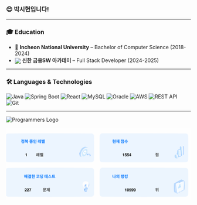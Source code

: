 ### 😊 박시현입니다!

---

### 🎓 Education  
-  🏫 **Incheon National University** – Bachelor of Computer Science (2018-2024)  
- <img src="https://github.com/user-attachments/assets/d58f076c-092b-413f-8097-961efbadec42" width="20" align="absmiddle"> **신한 금융SW 아카데미** – Full Stack Developer (2024-2025)

---

### 🛠 Languages & Technologies
![Java](https://img.shields.io/badge/Java-007396?style=flat&logo=java&logoColor=white)
![Spring Boot](https://img.shields.io/badge/Spring%20Boot-6DB33F?style=flat&logo=springboot&logoColor=white)
![React](https://img.shields.io/badge/React-61DAFB?style=flat&logo=react&logoColor=black)
![MySQL](https://img.shields.io/badge/MySQL-4479A1?style=flat&logo=mysql&logoColor=white)
![Oracle](https://img.shields.io/badge/Oracle-F80000?style=flat&logo=oracle&logoColor=white)
![AWS](https://img.shields.io/badge/AWS-232F3E?style=flat&logo=amazonaws&logoColor=white)
![REST API](https://img.shields.io/badge/REST%20API-005571?style=flat&logo=rest&logoColor=white)
![Git](https://img.shields.io/badge/Git-F05032?style=flat&logo=git&logoColor=white)


---

  <img src="https://github.com/user-attachments/assets/777f78d6-8f15-4934-b614-a29465f761bf" alt="Programmers Logo" width="200">

![Programmers Badge](https://raw.githubusercontent.com/ParkSiBang/Programmers_Badge_Generator/main/result/result.svg)
